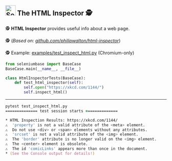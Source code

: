 <!-- SeleniumBase Docs -->

## [<img src="https://seleniumbase.github.io/img/logo6.png" title="SeleniumBase" width="32">](https://github.com/seleniumbase/SeleniumBase/) The HTML Inspector 🕵️

🕵️ <b>HTML Inspector</b> provides useful info about a web page.

🕵️ (<i>Based on: [github.com/philipwalton/html-inspector](https://github.com/philipwalton/html-inspector)</i>)

🕵️ Example: [examples/test_inspect_html.py](https://github.com/seleniumbase/SeleniumBase/blob/master/examples/test_inspect_html.py) (Chromium-only)

```python
from seleniumbase import BaseCase
BaseCase.main(__name__, __file__)

class HtmlInspectorTests(BaseCase):
    def test_html_inspector(self):
        self.open("https://xkcd.com/1144/")
        self.inspect_html()
```

--------

```zsh
pytest test_inspect_html.py
============== test session starts ==============

* HTML Inspection Results: https://xkcd.com/1144/
⚠️  'property' is not a valid attribute of the <meta> element.
⚠️  Do not use <div> or <span> elements without any attributes.
⚠️  'srcset' is not a valid attribute of the <img> element.
⚠️  The 'border' attribute is no longer valid on the <img> element.
⚠️  The <center> element is obsolete.
⚠️  The id 'comicLinks' appears more than once in the document.
* (See the Console output for details!)
```
